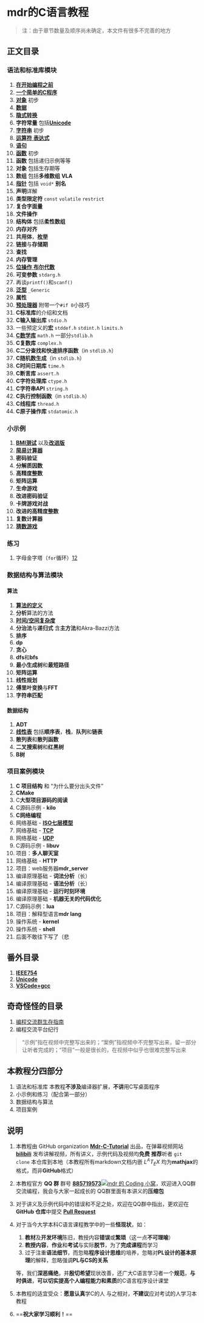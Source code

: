 # mdr的C语言教程

> 注：由于章节数量及顺序尚未确定，本文件有很多不完善的地方

## 正文目录

### 语法和标准库模块

1. [**在开始编程之前**](/正文/语法和标准库/1_在开始编程之前.md)
2. [**一个简单的C程序**](/正文/语法和标准库/2_一个简单的C程序.md)
3. [**对象**](/正文/语法和标准库/3_C对象_初步.md) 初步
4. [**数据**](/正文/语法和标准库/4_数据.md)
5. [**隐式转换**](/正文/语法和标准库/unk_隐式转换.md)
6. **字符常量** 包括[**Unicode**](/番外/2_Unicode.md)
7. [**字符串**](/正文/语法和标准库/6_字符串.md) 初步
8. [**运算符** **表达式**](/正文/语法和标准库/7_运算符_表达式.md)
9. [**语句**](/正文/语法和标准库/unk_语句.md)
10. [**函数**](/正文/语法和标准库/15_函数.md) 初步
11. **函数** 包括递归示例等等
12. **对象** 包括生存期等
13. **数组** 包括**多维数组** **VLA**
14. [**指针**](/正文/语法和标准库/18_指针.md) 包括 `void*` **别名**
15. **声明**详解
16. **类型限定符** `const` `volatile` `restrict`
17. **复合字面量**
18. **文件操作**
19. **结构体** 包括**柔性数组**
20. **内存对齐**
21. **共用体**，[**枚举**](/正文/语法和标准库/unk_枚举.md)
22. **链接**与**存储期**
23. **查找**
24. **内存管理**
25. [**位操作** **布尔代数**](/正文/语法和标准库/34_位操作和布尔代数.md)
26. **可变参数** `stdarg.h`
27. 再谈`printf()`和`scanf()`
28. [**泛型**](/正文/语法和标准库/36_泛型选择.md) `_Generic`
29. **属性**
30. [**预处理器**](/正文/语法和标准库/37_预处理器.md) 附带一个`#if 0`小技巧
31. **C标准库**的介绍和文档
32. **C输入输出库** `stdio.h`
33. 一些预定义的**宏** `stddef.h` `stdint.h` `limits.h`
34. [**C数学库**](/正文/语法和标准库/unk_C数学库.md) `math.h` 一部分`stdlib.h`
35. **C复数库** `complex.h`
36. **C二分查找和快速排序函数**（in `stdlib.h`）
37. **C随机数生成**（in `stdlib.h`）
38. **C时间日期库** `time.h`
39. **C断言库** `assert.h`
40. **C字符处理库** `ctype.h`
41. **C字符串API** `string.h`
42. **C执行控制函数**（in `stdlib.h`）
43. **C线程库** `thread.h`
44. **C原子操作库** `stdatomic.h`

### 小示例

1. [**BMI测试**](/正文/小示例/8.%20BMI测试.c) 以及[**改进版**](/正文/小示例/10.%20改进的BMI测试.c)
2. [**简易计算器**](/正文/小示例/12.%20简易计算器.c)
3. **密码验证**
4. **分解质因数**
5. **高精度整数**
6. **矩阵运算**
7. **生命游戏**
8. **改进密码验证**
9. **卡牌游戏对战**
10. **改进的高精度整数**
11. **复数计算器**
12. [**猜数游戏**](/正文/小示例/unk_猜数游戏.c)

### 练习

1. 字母金字塔（`for`循环）[1](/正文/练习/1_字母金字塔_1.c)[2](/正文/练习/1_字母金字塔_2.c)

### 数据结构与算法模块

#### 算法

1. [**算法的定义**](/正文/数据结构与算法/算法/1_什么是算法.md)
2. **分析**算法的方法
3. [**时间/空间复杂度**](/正文/数据结构与算法/算法/3_算法的时间和空间复杂度.md)
4. **分治法**与**递归式** 含**主方法**和Akra-Bazzi方法
5. **排序**
6. **dp**
7. **贪心**
8. **dfs**和**bfs**
9. **最小生成树**和**最短路径**
10. **矩阵运算**
11. **线性规划**
12. **傅里叶变换**与**FFT**
13. **字符串匹配**

#### 数据结构

1. **ADT**
2. [**线性表**](/正文/数据结构与算法/数据结构/1_线性表.md) 包括**顺序表**，**栈**，**队列**和**链表**
3. **散列表**和**散列函数**
4. **二叉搜索树**和**红黑树**
5. **B树**

### 项目案例模块

1. **C 项目结构** 和 “为什么要分出头文件”
2. **CMake**
3. C**大型项目源码的阅读**
4. C源码示例 - **kilo**
5. **C网络编程**
6. 网络基础 - [**ISO七层模型**](/正文/项目/74_ISO七层模型.md)
7. 网络基础 - [**TCP**](/正文/项目/75_TCP.md)
8. 网络基础 - [**UDP**](/正文/项目/76_UDP.md)
9. C源码示例 - **libuv**
10. 项目：**多人聊天室**
11. 网络基础 - **HTTP**
12. 项目：web服务器**mdr_server**
13. 编译原理基础 - **词法分析**（长）
14. 编译原理基础 - **语法分析**（长）
15. 编译原理基础 - **运行时刻环境**
16. 编译原理基础 - **机器无关的代码优化**
17. C源码示例：**lua**
18. 项目：解释型语言**mdr lang**
19. 操作系统 - **kernel**
20. 操作系统 - **shell**
21. 后面不敢往下写了（悲

## 番外目录

1. [**IEEE754**](/番外/1_IEEE754.md)
2. [**Unicode**](/番外/2_Unicode.md)
3. [**VSCode+gcc**](/番外/3_VSCode+gcc.md)

## 奇奇怪怪的目录

1. [编程交流群生存指南](/技术无关/1_编程交流群生存指南.md)
2. 编程交流平台纪行

> “示例”指在视频中完整写出来的；“案例”指视频中不完整写出来，留一部分让听者完成的；“项目”一般是很长的，在视频中似乎也很难完整写出来

## 本教程分四部分

1. 语法和标准库
   本教程**不涉及**编译器扩展，**不讲**用C写桌面程序
2. 小示例和练习（配合第一部分）
3. 数据结构与算法
4. 项目案例

## 说明

1. 本教程由 GitHub organization [**Mdr-C-Tutorial**](https://github.com/Mdr-C-Tutorial) 出品，在弹幕视频网站 [**bilibili**](https://www.bilibili.com/) 发布讲解视频，所有讲义，示例代码及视频均**免费**
   **推荐**听者 `git clone` 本仓库到本地（本教程所有markdown文档内嵌 $L^AT_EX$ 均为**mathjax**的格式，而非**GitHub**格式）
2. 本教程官方 **QQ 群** 群号 [**885719573**![mdr 的 Coding 小窝](https://pub.idqqimg.com/wpa/images/group.png "mdr 的 Coding 小窝")](https://qm.qq.com/cgi-bin/qm/qr?k=BdVPqTXYNclTbEJ_hr2SQiw_s6HbMKv8&jump_from=webapi&authKey=UY6WSOF1GJQF/32XY/CHluyWUhnS3k3YSga8S0/kIKtcAyqWs+5Ek8RPuWVAVcon)，欢迎进入QQ群交流编程，我会与大家一起成长的
   QQ群里面有本讲义的**压缩包**
3. 对于讲义及示例代码中的错误和不足之处，欢迎在QQ群中指出，更欢迎在 **GitHub 仓库**中提交 [**Pull Request**](https://github.com/Mdr-C-Tutorial/C/pulls)
4. 对于当今大学本科C语言课程教学中的一些**怪现状**，如：
   1. **教材**及**开发环境**陈旧，教授内容**错误**或**繁琐**（这一点**不可理喻**）
   2. **教授内容**，**作业**和**考试**与实际**脱节**，为了**完成课程**而学习
   3. 过于注重**语法细节**，而忽略**程序设计思维**的培养，忽略对**PL设计的基本原理**的解释，忽略强调**PL与CS的关系**

    等，我们**深恶痛绝**，并**殷切希望**现状改善，还广大C语言学习者一个**规范**，**与时俱进**，**可以切实提高个人编程能力和素质**的C语言程序设计课堂
5. 本教程的适宜受众：**愿意认真**学C的人
   与之相对，**不建议**应对考试的人学习本教程
6. ==**祝大家学习顺利！**==
